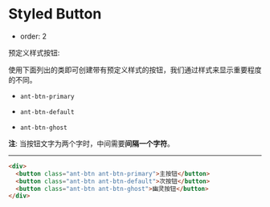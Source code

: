 # Styled Button

- order: 2 

预定义样式按钮: 

  使用下面列出的类即可创建带有预定义样式的按钮，我们通过样式来显示重要程度的不同。

- `ant-btn-primary`

- `ant-btn-default`

- `ant-btn-ghost`

**注**: 当按钮文字为两个字时，中间需要**间隔一个字符**。

---

````html
<div>
  <button class="ant-btn ant-btn-primary">主按钮</button>
  <button class="ant-btn ant-btn-default">次按钮</button>
  <button class="ant-btn ant-btn-ghost">幽灵按钮</button>
</div>
````

